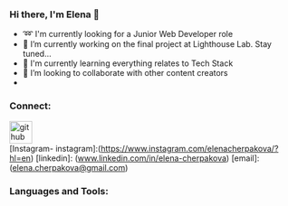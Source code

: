 
### Hi there, I'm Elena 👋

- ➿ I'm currently looking for a Junior Web Developer role 
- 🔭 I’m currently working on the final project at Lighthouse Lab. Stay tuned...
- 🌱 I'm currently learning everything relates to Tech Stack
- 👯 I’m looking to collaborate with other content creators 
- 
### Connect: 

[<img src='https://cdn.jsdelivr.net/npm/simple-icons@3.0.1/icons/github.svg' alt='github' height='40'>](https://github.com/https://github.com/ElenaCherpakova)  
[Instagram- instagram]:(https://www.instagram.com/elenacherpakova/?hl=en)
[linkedin]: (www.linkedin.com/in/elena-cherpakova)
[email]: (elena.cherpakova@gmail.com)

### Languages and Tools:



